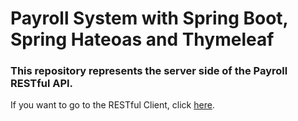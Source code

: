 # Payroll System with Spring Boot, Spring Hateoas and Thymeleaf

### This repository represents the server side of the Payroll RESTful API.

If you want to go to the RESTful Client, click [here](https://github.com/nathalia-nobrega/payroll-client.git).